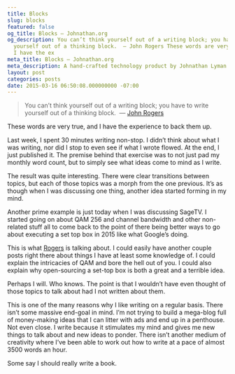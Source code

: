 ```yaml
---
title: Blocks
slug: blocks
featured: false
og_title: Blocks – Johnathan.org
og_description: You can’t think yourself out of a writing block; you have to write
  yourself out of a thinking block.  — John Rogers These words are very true, and
  I have the ex
meta_title: Blocks – Johnathan.org
meta_description: A hand-crafted technology product by Johnathan Lyman
layout: post
categories: posts
date: 2015-03-16 06:50:08.000000000 -07:00
---
```


> You can’t think yourself out of a writing block; you have to write yourself out of a thinking block. &nbsp;— [John Rogers](http://en.wikipedia.org/wiki/John_Rogers_(writer))

These words are very true, and I have the experience to back them up.

Last week, I spent 30 minutes writing non-stop. I didn’t think about what I was writing, nor did I stop to even see if what I wrote flowed. At the end, I just published it. The premise behind that exercise was to not just pad my monthly word count, but to simply see what ideas come to mind as I write.

The result was quite interesting. There were clear transitions between topics, but each of those topics was a morph from the one previous. It’s as though when I was discussing one thing, another idea started forming in my mind.

Another prime example is just today when I was discussing SageTV. I started going on about QAM 256 and channel bandwidth and other non-related stuff all to come back to the point of there being better ways to go about executing a set top box in 2015 like what Google’s doing.

This is what [Rogers](http://en.wikipedia.org/wiki/John_Rogers_(writer)) is talking about. I could easily have another couple posts right there about things I have at least some knowledge of. I could explain the intricacies of QAM and bore the hell out of you. I could also explain why open-sourcing a set-top box is both a great and a terrible idea.

Perhaps I will. Who knows. The point is that I wouldn’t have even thought of those topics to talk about had I not written about them.

This is one of the many reasons why I like writing on a regular basis. There isn’t some massive end-goal in mind. I’m not trying to build a mega-blog full of money-making ideas that I can litter with ads and end up in a penthouse. Not even close. I write because it stimulates my mind and gives me new things to talk about and new ideas to ponder. There isn’t another medium of creativity where I’ve been able to work out how to write at a pace of almost 3500 words an hour.

Some say I should really write a book.

